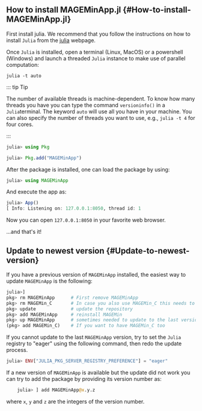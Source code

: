 
## How to install MAGEMinApp.jl {#How-to-install-MAGEMinApp.jl}

First install julia. We recommend that you follow the instructions on how to install `Julia` from the [julia](https://julialang.org) webpage.

Once `Julia` is installed, open a terminal (Linux, MacOS) or a powershell (Windows) and launch a threaded `Julia` instance to make use of parallel computation:

```
julia -t auto
```


::: tip Tip

The number of available threads is machine-dependent. To know how many threads you have you can type the command `versioninfo()` in a `Julia`terminal. The keyword `auto` will use all you have in your machine. You can also specify the number of threads you want to use, e.g.,  `julia -t 4` for four cores.

:::

```julia
julia> using Pkg

julia> Pkg.add("MAGEMinApp")
```


After the package is installed, one can load the package by using:

```julia
julia> using MAGEMinApp
```


And execute the app as:

```julia
julia> App()
[ Info: Listening on: 127.0.0.1:8050, thread id: 1
```


Now you can open `127.0.0.1:8050` in your favorite web browser.

...and that&#39;s it!

## Update to newest version {#Update-to-newest-version}

If you have a previous version of `MAGEMinApp` installed, the easiest way to update `MAGEMinApp` is the following:

```julia
julia>]
pkg> rm MAGEMinApp      # First remove MAGEMinApp
pkg> rm MAGEMin_C       # In case you also use MAGEMin_C this needs to be removed first before updating it, as MAGEMinApp is locked on the last version of MAGEMin_C
pkg> update             # update the repository
pkg> add MAGEMinApp     # reinstall MAGEMin
pkg> up MAGEMinApp      # sometimes needed to update to the last version
(pkg> add MAGEMin_C)    # If you want to have MAGEMin_C too
```


If you cannot update to the last `MAGEMinApp` version, try to set the `Julia` registry to &quot;eager&quot; using the following command, then redo the update process.

```julia
julia> ENV["JULIA_PKG_SERVER_REGISTRY_PREFERENCE"] = "eager"
```


If a new version of `MAGEMinApp` is available but the update did not work you can try to add the package by providing its version  number as:

```julia
    julia> ] add MAGEMinApp@x.y.z
```


where `x`, `y` and `z` are the integers of the version  number.
